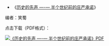 - 《[历史的先声 —-— 半个世纪前的庄严承诺](https://drive.google.com/folderview?id=0BwINummC-6PZfmlCbTRKalE2dVAzSHptOVRVaUlUS0lHeXpzdUdsWEpWTWFrbUtSeWxobnc&usp=sharing)》

编者：笑蜀

点击下载（PDF格式）：

<a href="https://drive.google.com/folderview?id=0BwINummC-6PZfmlCbTRKalE2dVAzSHptOVRVaUlUS0lHeXpzdUdsWEpWTWFrbUtSeWxobnc&usp=sharing"><img src="https://lh3.googleusercontent.com/-utDsJTKTJe8/VcsZVcsmk5I/AAAAAAAAJYc/vMXOuNyW_PA/w530-h782-n-rw/12%2B-%2B1" border="0" title="《历史的先声 —-— 半个世纪前的庄严承诺》PDF"> </a>
